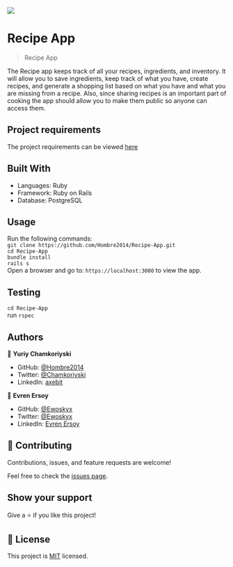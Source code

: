 ![](https://img.shields.io/badge/Microverse-blueviolet)

# Recipe App

>  Recipe App

The Recipe app keeps track of all your recipes, ingredients, and inventory. It will allow you to save ingredients, keep track of what you have, create recipes, and generate a shopping list based on what you have and what you are missing from a recipe. Also, since sharing recipes is an important part of cooking the app should allow you to make them public so anyone can access them.

## Project requirements

The project requirements can be viewed [here](https://github.com/microverseinc/curriculum-rails/blob/main/recipe-app/buisness_requirements.md)

## Built With

- Languages: Ruby
- Framework: Ruby on Rails
- Database: PostgreSQL

## Usage

Run the following commands:</br>
`git clone https://github.com/Hombre2014/Recipe-App.git`</br>
`cd Recipe-App`</br>
`bundle install`</br>
`rails s`</br>
Open a browser and go to: `https://localhost:3000` to view the app.

## Testing

`cd Recipe-App`</br>
run `rspec`

## Authors

👤 **Yuriy Chamkoriyski**

- GitHub: [@Hombre2014](https://github.com/Hombre2014)
- Twitter: [@Chamkoriyski](https://twitter.com/Chamkoriyski)
- LinkedIn: [axebit](https://linkedin.com/in/axebit)

👤 **Evren Ersoy**

- GitHub: [@Ewoskyx](https://github.com/Ewoskyx)
- Twitter: [@Ewoskyx](https://twitter.com/Ewoskyx)
- LinkedIn: [Evren Ersoy](https://www.linkedin.com/in/ewoskyx)

## 🤝 Contributing

Contributions, issues, and feature requests are welcome!

Feel free to check the [issues page](https://github.com/Hombre2014/Recipe-App/issues).

## Show your support

Give a ⭐️ if you like this project!

## 📝 License

This project is [MIT](./license.md) licensed.
